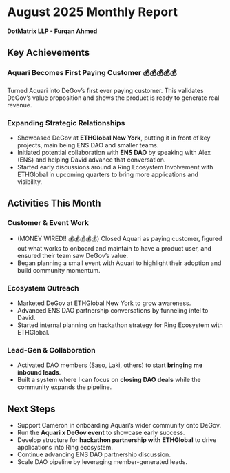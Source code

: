 # August 2025 Monthly Report  
**DotMatrix LLP - Furqan Ahmed**

## Key Achievements

### Aquari Becomes First Paying Customer 💰💰💰💰💰
Turned Aquari into DeGov’s first ever paying customer. This validates DeGov’s value proposition and shows the product is ready to generate real revenue.  

### Expanding Strategic Relationships  
- Showcased DeGov at **ETHGlobal New York**, putting it in front of key projects, main being ENS DAO and smaller teams.  
- Initiated potential collaboration with **ENS DAO** by speaking with Alex (ENS) and helping David advance that conversation.  
- Started early discussions around a Ring Ecosystem Involvement with ETHGlobal in upcoming quarters to bring more applications and visibility.  

## Activities This Month

### Customer & Event Work  
- (MONEY WIRED!! 💰💰💰💰💰) Closed Aquari as paying customer, figured out what works to onboard and maintain to have a product user, and ensured their team saw DeGov’s value.  
- Began planning a small event with Aquari to highlight their adoption and build community momentum.  

### Ecosystem Outreach  
- Marketed DeGov at ETHGlobal New York to grow awareness.  
- Advanced ENS DAO partnership conversations by funneling intel to David.  
- Started internal planning on hackathon strategy for Ring Ecosystem with ETHGlobal.  

### Lead-Gen & Collaboration  
- Activated DAO members (Saso, Laki, others) to start **bringing me inbound leads**.  
- Built a system where I can focus on **closing DAO deals** while the community expands the pipeline.  

## Next Steps
- Support Cameron in onboarding Aquari’s wider community onto DeGov.  
- Run the **Aquari x DeGov event** to showcase early success.  
- Develop structure for **hackathon partnership with ETHGlobal** to drive applications into Ring ecosystem.  
- Continue advancing ENS DAO partnership discussion.  
- Scale DAO pipeline by leveraging member-generated leads.  

